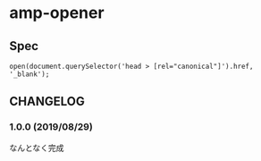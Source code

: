 # amp-opener


## Spec

```
open(document.querySelector('head > [rel="canonical"]').href, '_blank');
```

## CHANGELOG

### 1.0.0 (2019/08/29)

なんとなく完成